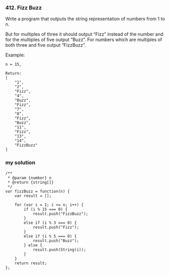 ### 412. Fizz Buzz

Write a program that outputs the string representation of numbers from 1 to n.  

But for multiples of three it should output “Fizz” instead of the number and for the multiples of five output “Buzz”. For numbers which are multiples of both three and five output “FizzBuzz”.  

Example:  
```
n = 15,

Return:
[
    "1",
    "2",
    "Fizz",
    "4",
    "Buzz",
    "Fizz",
    "7",
    "8",
    "Fizz",
    "Buzz",
    "11",
    "Fizz",
    "13",
    "14",
    "FizzBuzz"
]
```

### my solution
```
/**
 * @param {number} n
 * @return {string[]}
 */
var fizzBuzz = function(n) {
    var result = [];
    
    for (var i = 1; i <= n; i++) {
        if (i % 15 === 0) {
            result.push("FizzBuzz");
        }
        else if (i % 3 === 0) {
            result.push("Fizz");
        }
        else if (i % 5 === 0) {
            result.push("Buzz");
        } else {
            result.push(String(i));
        }
    }
    return result;
};